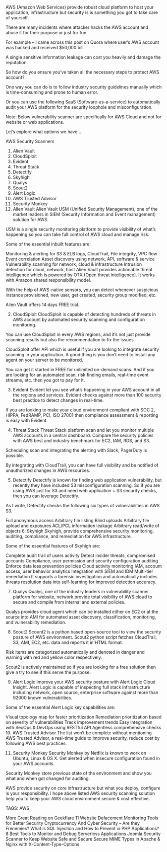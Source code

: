 AWS (Amazon Web Services) provide robust cloud platform to host your application, infrastructure but security is is something you got to take care of yourself.

There are many incidents where attacker hacks the AWS account and abuse it for their purpose or just for fun.

For example – I came across this post on Quora where user’s AWS account was hacked and received $50,000 bill.

A single sensitive information leakage can cost you heavily and damage the reputation.

So how do you ensure you’ve taken all the necessary steps to protect AWS account?

One way you can do is to follow industry security guidelines manually which is time-consuming and prone to human error.

Or you can use the following SaaS (Software-as-a-service) to automatically audit your AWS platform for the security loophole and misconfiguration.

Note: Below vulnerability scanner are specifically for AWS Cloud and not for website or web applications.

Let’s explore what options we have…

AWS Security Scanners

1. Alien Vault
2. CloudSploit
3. Evident
4. Threat Stack
5. Detectify
6. Skyhigh
7. Qualys
8. Scout2
9. Alert Logic
10. AWS Trusted Advisor
11. Security Monkey
1. Alien Vault
Alien Vault USM (Unified Security Management), one of the market leaders in SIEM (Security Information and Event management) solution for AWS.

USM is a single security monitoring platform to provide visibility of what’s happening so you can take full control of AWS cloud and manage risk.



Some of the essential inbuilt features are:

Monitoring & alerting for S3 & ELB logs, CloudTrail, File integrity, VPC flow
Event correlation
Asset discovery using network, API, software & service
Vulnerability scanning for network, cloud & infrastructure
Intrusion detection for cloud, network, host
Alien Vault provides actionable threat intelligence which is powered by OTX (Open threat intelligence). It works with Amazon shared responsibility model.

With the help of AWS-native sensors, you can detect whenever suspicious instance provisioned, new user, get created, security group modified, etc.

Alien Vault offers 14 days FREE trial.

2. CloudSploit
CloudSploit is capable of detecting hundreds of threats in AWS account by automated security scanning and configuration monitoring.



You can use CloudSploit in every AWS regions, and it’s not just provide scanning results but also the recommendation to fix the issues.



CloudSploit offer API which is useful if you are looking to integrate security scanning in your application. A good thing is you don’t need to install any agent on your server to be monitored.

You can get it started in FREE for unlimited on-demand scans. And if you are looking for an automated scan, risk finding emails, real-time event streams, etc. then you got to pay for it.

3. Evident
Evident let you see what’s happening in your AWS account in all the regions and services. Evident checks against more than 100 security best practice to detect changes in real-time.

If you are looking to make your cloud environment compliant with SOC 2, HIPPA, FedRAMP, PCI, ISO 27001 then compliance assessment &  reporting is easy with Evident.

4. Threat Stack
Threat Stack platform scan and let you monitor multiple AWS accounts in a central dashboard. Compare the security policies with AWS best and industry benchmark for EC2, IAM, RDS, and S3.



Scheduling scan and integrating the alerting with Slack, PagerDuty is possible.

By integrating with CloudTrail, you can have full visibility and be notified of unauthorized changes in AWS resources.

5. Detectify
Detectify is known for finding web application vulnerability, but recently they have included S3 misconfiguration scanning. So if you are using AWS just for S3 and need web application + S3 security checks, then you can leverage Detectify.



As I write, Detectify checks the following six types of vulnerabilities in AWS S3.

Full anonymous access
Arbitrary file listing
Blind uploads
Arbitrary file upload and exposures
ACL/PCL information leakage
Arbitrary read/write of objects
6. Skyhigh
Skyhigh, provide comprehensive security monitoring, auditing, compliance, and remediation for AWS infrastructure.



Some of the essential features of Skyhigh are:

Complete audit trail of users activity
Detect insider threats, compromised accounts
Compliance, user permission and security configuration auditing
Enforce data loss prevention policies
Cloud activity monitoring
IAM, account access, user behavior analytics
Integration with SIEM and IDM
Multi-tier remediation
It supports a forensic investigation and automatically includes threats resolution data into self-learning for improved detection accuracy.

7. Qualys
Qualys, one of the industry leaders in vulnerability scanner platform for website, network provide total visibility of AWS cloud to secure and compile from internal and external policies.

Qualys provides cloud agent which can be installed either on EC2 or at the source into AMI for automated asset discovery, classification, monitoring, and vulnerability remediation.

8. Scout2
Scount2 is a python based open-source tool to view the security posture of AWS environment. Scout2 python script fetches CloudTrail, S3, AMI, EC2, etc. data and reports it in HTML format.



Risk items are categorized automatically and denoted in danger and warning with red and yellow color respectively.

Scout2 is actively maintained so if you are looking for a free solution then give a try to see if this serve the purpose.

9. Alert Logic
Improve your AWS security posture with Alert Logic Cloud Insight. Alert Logic is capable of inspecting full stack infrastructure including network, open source, enterprise software against more than 92000 known vulnerabilities.



Some of the essential Alert Logic key capabilities are:

Visual topology map for faster prioritization
Remediation prioritization based on severity of vulnerabilities
Track improvement trends
Easy integration with SecOps & DevOps using RESTful API
Agentless comprehensive checks
10. AWS Trusted Advisor
The list won’t be complete without mentioning AWS Trusted Advisor, a real-time guide to improve security, reduce cost by following AWS best practices.



11. Security Monkey
Security Monkey by Netflix is known to work on Ubuntu, Linux & OS X. Get alerted when insecure configuration found in your AWS accounts.



Security Monkey store previous state of the environment and show you what and when got changed for auditing.

AWS provide security on core infrastructure but what you deploy, configure is your responsibility. I hope above listed AWS security scanning solution help you to keep your AWS cloud environment secure & cost effective.

TAGS: AWS

More Great Reading on Geekflare
11 Website Defacement Monitoring Tools for Better Security
Cryptocurrency And Cyber Security – Are they Frenemies?
What is SQL Injection and How to Prevent in PHP Applications?
8 Best Tools to Monitor and Debug Serverless Applications
Joomla Security Scanner to Keep Website Safe and Secure
Secure MIME Types in Apache & Nginx with X-Content-Type-Options

